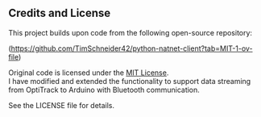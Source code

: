 ## Credits and License

This project builds upon code from the following open-source repository:

(https://github.com/TimSchneider42/python-natnet-client?tab=MIT-1-ov-file)

Original code is licensed under the [MIT License](./LICENSE).  
I have modified and extended the functionality to support data streaming from OptiTrack to Arduino with Bluetooth communication.

See the LICENSE file for details.
